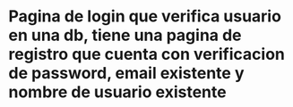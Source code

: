 # Pagina de login que verifica usuario en una db, tiene una pagina de registro que cuenta con verificacion de password, email existente y nombre de usuario existente
